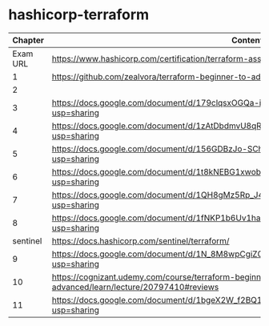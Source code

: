 # hashicorp-terraform

|Chapter|Content|
|-------|-------|
|Exam URL|https://www.hashicorp.com/certification/terraform-associate|
|1|https://github.com/zealvora/terraform-beginner-to-advanced-resource|
|2||
|3|https://docs.google.com/document/d/179clqsxOGQa-iGKu1dcmz89Vpso9-7Of8opIkXwPr_k/edit?usp=sharing|
|4|https://docs.google.com/document/d/1zAtDbdmvU8qRTVhxrNq_izjlJz2UBd3VnTQvXFzgKyI/edit?usp=sharing|
|5|https://docs.google.com/document/d/156GDBzJo-SChuGxoeDTIpFFEbXVT8aPzDFaZdMPJ-qk/edit?usp=sharing|
|6|https://docs.google.com/document/d/1t8kNEBG1xwob-OabZfF3Ynyw90A7spOWdWD7fTHdj7M/edit?usp=sharing|
|7|https://docs.google.com/document/d/1QH8gMz5Rp_J4e7dODQqmFSM5XabGZiGWKOoOFkJtls4/edit?usp=sharing|
|8|https://docs.google.com/document/d/1fNKP1b6Uv1hav03idiaTgbuxHgJ9ujzOh2ALoMBVovE/edit?usp=sharing|
|sentinel|https://docs.hashicorp.com/sentinel/terraform/|
|9|https://docs.google.com/document/d/1N_8M8wpCgiZ0D2CXgYuypKBAvtkwduQJ4gdtpVyD1as/edit?usp=sharing|
|10|https://cognizant.udemy.com/course/terraform-beginner-to-advanced/learn/lecture/20797410#reviews|
|11|https://docs.google.com/document/d/1bgeX2W_f2BQ1uGlNZR5yIk9KUxnPK-VUQs_Hax3mPi0/edit?usp=sharing|
